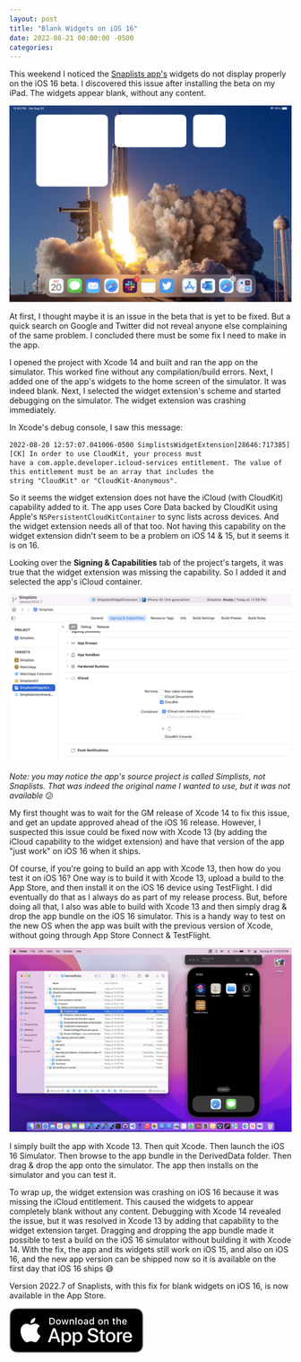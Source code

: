 ```yaml
---
layout: post
title: "Blank Widgets on iOS 16"
date: 2022-08-21 00:00:00 -0500
categories:
---
```


This weekend I noticed the [Snaplists app's](/apps/snaplists/) widgets do not display properly on the iOS 16 beta. I discovered this issue after installing the beta on my iPad. The widgets appear blank, without any content.

![screenshot of blank widgets](/assets/snaplists-2022.6-widgets-broken.jpg)

At first, I thought maybe it is an issue in the beta that is yet to be fixed. But a quick search on Google and Twitter did not reveal anyone else complaining of the same problem. I concluded there must be some fix I need to make in the app.

I opened the project with Xcode 14 and built and ran the app on the simulator. This worked fine without any compilation/build errors. Next, I added one of the app's widgets to the home screen of the simulator. It was indeed blank. Next, I selected the widget extension's scheme and started debugging on the simulator. The widget extension was crashing immediately.

In Xcode's debug console, I saw this message:

```
2022-08-20 12:57:07.041006-0500 SimplistsWidgetExtension[28646:717385] [CK] In order to use CloudKit, your process must 
have a com.apple.developer.icloud-services entitlement. The value of this entitlement must be an array that includes the 
string "CloudKit" or "CloudKit-Anonymous".
```

So it seems the widget extension does not have the iCloud (with CloudKit) capability added to it. The app uses Core Data backed by CloudKit using Apple's `NSPersistentCloudKitContainer` to sync lists across devices. And the widget extension needs all of that too. Not having this capability on the widget extension didn't seem to be a problem on iOS 14 & 15, but it seems it is on 16.

Looking over the **Signing & Capabilities** tab of the project's targets, it was true that the widget extension was missing the capability. So I added it and selected the app's iCloud container.

![Screenshot of iCloud capability in Xcode](/assets/xcode-icloud-capability.jpg)

_Note: you may notice the app's source project is called Simplists, not Snaplists. That was indeed the original name I wanted to use, but it was not available_ 😕

My first thought was to wait for the GM release of Xcode 14 to fix this issue, and get an update approved ahead of the iOS 16 release. However, I suspected this issue could be fixed now with Xcode 13 (by adding the iCloud capability to the widget extension) and have that version of the app "just work" on iOS 16 when it ships.

Of course, if you're going to build an app with Xcode 13, then how do you test it on iOS 16? One way is to build it with Xcode 13, upload a build to the App Store, and then install it on the iOS 16 device using TestFlight. I did eventually do that as I always do as part of my release process. But, before doing all that, I also was able to build with Xcode 13 and then simply drag & drop the app bundle on the iOS 16 simulator. This is a handy way to test on the new OS when the app was built with the previous version of Xcode, without going through App Store Connect & TestFlight.

![Screenshot of Derived Data folder and iOS simulator](/assets/derived-data-drag-and-drop-on-simulator.jpg)

I simply built the app with Xcode 13. Then quit Xcode. Then launch the iOS 16 Simulator. Then browse to the app bundle in the DerivedData folder. Then drag & drop the app onto the simulator. The app then installs on the simulator and you can test it.

To wrap up, the widget extension was crashing on iOS 16 because it was missing the iCloud entitlement. This caused the widgets to appear completely blank without any content. Debugging with Xcode 14 revealed the issue, but it was resolved in Xcode 13 by adding that capability to the widget extension target. Dragging and dropping the app bundle made it possible to test a build on the iOS 16 simulator without building it with Xcode 14. With the fix, the app and its widgets still work on iOS 15, and also on iOS 16, and the new app version can be shipped now so it is available on the first day that iOS 16 ships 😅

Version 2022.7 of Snaplists, with this fix for blank widgets on iOS 16, is now available in the App Store.

[![Download Link](/assets/Download_on_the_App_Store_Badge_US-UK_RGB_blk_092917.svg)](https://apps.apple.com/mk/app/snaplists-simple-lists-app/id1527429580)